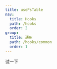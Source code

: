 ```yaml
---
title: usePsTable
nav:
  title: Hooks
  path: /hooks
  order: 2
group:
  title: 通用
  path: /hooks/common
  order: 1
---
```

试一下
